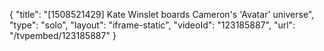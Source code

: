 {
    "title": "[1508521429] Kate Winslet boards Cameron's 'Avatar' universe",
    "type": "solo",
    "layout": "iframe-static",
    "videoId": "123185887",
    "url": "\/tvpembed\/123185887"
}